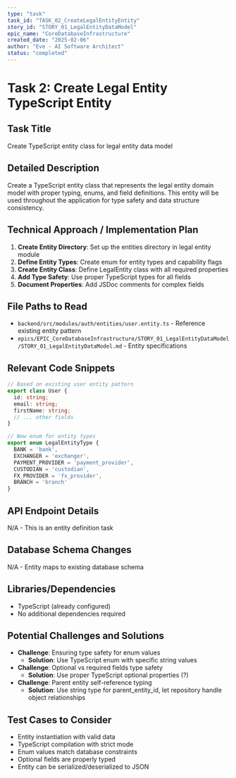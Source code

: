 ```yaml
---
type: "task"
task_id: "TASK_02_CreateLegalEntityEntity"
story_id: "STORY_01_LegalEntityDataModel"
epic_name: "CoreDatabaseInfrastructure"
created_date: "2025-02-06"
author: "Eve - AI Software Architect"
status: "completed"
---
```


# Task 2: Create Legal Entity TypeScript Entity

## Task Title
Create TypeScript entity class for legal entity data model

## Detailed Description
Create a TypeScript entity class that represents the legal entity domain model with proper typing, enums, and field definitions. This entity will be used throughout the application for type safety and data structure consistency.

## Technical Approach / Implementation Plan

1. **Create Entity Directory**: Set up the entities directory in legal entity module
2. **Define Entity Types**: Create enum for entity types and capability flags
3. **Create Entity Class**: Define LegalEntity class with all required properties
4. **Add Type Safety**: Use proper TypeScript types for all fields
5. **Document Properties**: Add JSDoc comments for complex fields

## File Paths to Read
- `backend/src/modules/auth/entities/user.entity.ts` - Reference existing entity pattern
- `epics/EPIC_CoreDatabaseInfrastructure/STORY_01_LegalEntityDataModel/STORY_01_LegalEntityDataModel.md` - Entity specifications

## Relevant Code Snippets
```typescript
// Based on existing user entity pattern
export class User {
  id: string;
  email: string;
  firstName: string;
  // ... other fields
}

// New enum for entity types
export enum LegalEntityType {
  BANK = 'bank',
  EXCHANGER = 'exchanger',
  PAYMENT_PROVIDER = 'payment_provider',
  CUSTODIAN = 'custodian',
  FX_PROVIDER = 'fx_provider',
  BRANCH = 'branch'
}
```

## API Endpoint Details
N/A - This is an entity definition task

## Database Schema Changes
N/A - Entity maps to existing database schema

## Libraries/Dependencies
- TypeScript (already configured)
- No additional dependencies required

## Potential Challenges and Solutions
- **Challenge**: Ensuring type safety for enum values
  - **Solution**: Use TypeScript enum with specific string values
- **Challenge**: Optional vs required fields type safety
  - **Solution**: Use proper TypeScript optional properties (?)
- **Challenge**: Parent entity self-reference typing
  - **Solution**: Use string type for parent_entity_id, let repository handle object relationships

## Test Cases to Consider
- Entity instantiation with valid data
- TypeScript compilation with strict mode
- Enum values match database constraints
- Optional fields are properly typed
- Entity can be serialized/deserialized to JSON
